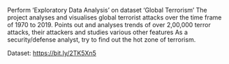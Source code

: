
Perform ‘Exploratory Data Analysis’ on dataset ‘Global Terrorism’
The project analyses and visualises global terrorist attacks over the time frame of 1970 to 2019. Points out and analyses trends of over 2,00,000 terror attacks, their attackers and studies various other features
As a security/defense analyst, try to find out the hot zone of terrorism.

Dataset: https://bit.ly/2TK5Xn5

